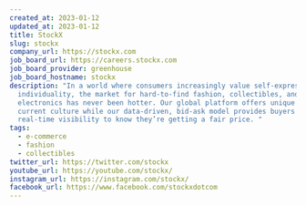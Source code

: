 ```yaml
---
created_at: 2023-01-12
updated_at: 2023-01-12
title: StockX
slug: stockx
company_url: https://stockx.com
job_board_url: https://careers.stockx.com
job_board_provider: greenhouse
job_board_hostname: stockx
description: "In a world where consumers increasingly value self-expression and
  individuality, the market for hard-to-find fashion, collectibles, and
  electronics has never been hotter. Our global platform offers unique access to
  current culture while our data-driven, bid-ask model provides buyers with the
  real-time visibility to know they’re getting a fair price. "
tags:
  - e-commerce
  - fashion
  - collectibles
twitter_url: https://twitter.com/stockx
youtube_url: https://youtube.com/stockx/
instagram_url: https://instagram.com/stockx/
facebook_url: https://www.facebook.com/stockxdotcom
---
```

